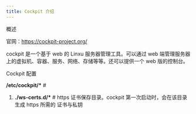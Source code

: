 ```yaml
---
title: Cockpit 介绍
---
```


概述

官网：<https://cockpit-project.org/>

cockpit 是一个基于 web 的 Linxu 服务器管理工具。可以通过 web 端管理服务器上的虚拟机、容器、服务、网络、存储等等。还可以提供一个 web 版的控制台。

Cockpit 配置

**/etc/cockpit/\*** #&#x20;

1. **./ws-certs.d/\*** # https 证书保存目录。cockpit 第一次启动时，会在该目录生成 https 所需的 证书与私钥
